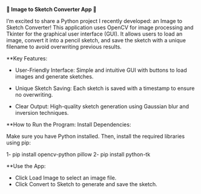 **🚀 Image to Sketch Converter App 🎨**

I’m excited to share a Python project I recently developed: an Image to Sketch Converter! This application uses OpenCV for image processing and Tkinter for the graphical user interface (GUI). It allows users to load an image, convert it into a pencil sketch, and save the sketch with a unique filename to avoid overwriting previous results.

**Key Features:

- User-Friendly Interface: Simple and intuitive GUI with buttons to load images and generate sketches.

- Unique Sketch Saving: Each sketch is saved with a timestamp to ensure no overwriting.

- Clear Output: High-quality sketch generation using Gaussian blur and inversion techniques.

**How to Run the Program:
Install Dependencies:

Make sure you have Python installed. Then, install the required libraries using pip:

1- pip install opencv-python pillow
2- pip install python-tk

**Use the App:

- Click Load Image to select an image file.
- Click Convert to Sketch to generate and save the sketch.
